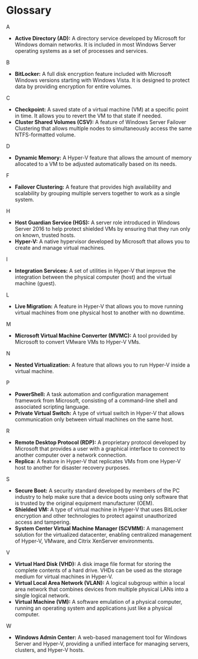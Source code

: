 # Glossary

A

- **Active Directory (AD):** A directory service developed by Microsoft for Windows domain networks. It is included in most Windows Server operating systems as a set of processes and services.

B

- **BitLocker:** A full disk encryption feature included with Microsoft Windows versions starting with Windows Vista. It is designed to protect data by providing encryption for entire volumes.

C

- **Checkpoint:** A saved state of a virtual machine (VM) at a specific point in time. It allows you to revert the VM to that state if needed.
- **Cluster Shared Volumes (CSV):** A feature of Windows Server Failover Clustering that allows multiple nodes to simultaneously access the same NTFS-formatted volume.

D

- **Dynamic Memory:** A Hyper-V feature that allows the amount of memory allocated to a VM to be adjusted automatically based on its needs.

F

- **Failover Clustering:** A feature that provides high availability and scalability by grouping multiple servers together to work as a single system.

H

- **Host Guardian Service (HGS):** A server role introduced in Windows Server 2016 to help protect shielded VMs by ensuring that they run only on known, trusted hosts.
- **Hyper-V:** A native hypervisor developed by Microsoft that allows you to create and manage virtual machines.

I

- **Integration Services:** A set of utilities in Hyper-V that improve the integration between the physical computer (host) and the virtual machine (guest).

L

- **Live Migration:** A feature in Hyper-V that allows you to move running virtual machines from one physical host to another with no downtime.

M

- **Microsoft Virtual Machine Converter (MVMC):** A tool provided by Microsoft to convert VMware VMs to Hyper-V VMs.

N

- **Nested Virtualization:** A feature that allows you to run Hyper-V inside a virtual machine.

P

- **PowerShell:** A task automation and configuration management framework from Microsoft, consisting of a command-line shell and associated scripting language.
- **Private Virtual Switch:** A type of virtual switch in Hyper-V that allows communication only between virtual machines on the same host.

R

- **Remote Desktop Protocol (RDP):** A proprietary protocol developed by Microsoft that provides a user with a graphical interface to connect to another computer over a network connection.
- **Replica:** A feature in Hyper-V that replicates VMs from one Hyper-V host to another for disaster recovery purposes.

S

- **Secure Boot:** A security standard developed by members of the PC industry to help make sure that a device boots using only software that is trusted by the original equipment manufacturer (OEM).
- **Shielded VM:** A type of virtual machine in Hyper-V that uses BitLocker encryption and other technologies to protect against unauthorized access and tampering.
- **System Center Virtual Machine Manager (SCVMM):** A management solution for the virtualized datacenter, enabling centralized management of Hyper-V, VMware, and Citrix XenServer environments.

V

- **Virtual Hard Disk (VHD):** A disk image file format for storing the complete contents of a hard drive. VHDs can be used as the storage medium for virtual machines in Hyper-V.
- **Virtual Local Area Network (VLAN):** A logical subgroup within a local area network that combines devices from multiple physical LANs into a single logical network.
- **Virtual Machine (VM):** A software emulation of a physical computer, running an operating system and applications just like a physical computer.

W

- **Windows Admin Center:** A web-based management tool for Windows Server and Hyper-V, providing a unified interface for managing servers, clusters, and Hyper-V hosts.
